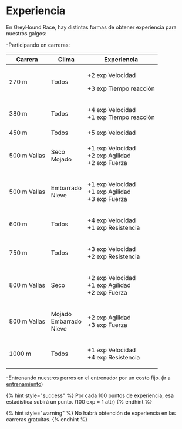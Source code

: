 # Experiencia

En GreyHound Race, hay distintas formas de obtener experiencia para nuestros galgos:

\-Participando en carreras:

| Carrera      | Clima                               | Experiencia                                                 |
| ------------ | ----------------------------------- | ----------------------------------------------------------- |
| 270 m        | Todos                               | <p>+2 exp Velocidad</p><p>+3 exp Tiempo reacción</p>        |
| 380 m        | Todos                               | <p>+4 exp Velocidad<br>+1 exp Tiempo reacción</p>           |
| 450 m        | Todos                               | +5 exp Velocidad                                            |
| 500 m Vallas | <p>Seco<br>Mojado</p>               | <p>+1 exp Velocidad<br>+2 exp Agilidad<br>+2 exp Fuerza</p> |
| 500 m Vallas | <p>Embarrado<br>Nieve</p>           | <p>+1 exp Velocidad<br>+1 exp Agilidad<br>+3 exp Fuerza</p> |
| 600 m        | Todos                               | <p>+4 exp Velocidad<br>+1 exp Resistencia</p>               |
| 750 m        | Todos                               | <p>+3 exp Velocidad<br>+2 exp Resistencia</p>               |
| 800 m Vallas | Seco                                | <p>+2 exp Velocidad<br>+1 exp Agilidad<br>+2 exp Fuerza</p> |
| 800 m Vallas | <p>Mojado<br>Embarrado<br>Nieve</p> | <p>+2 exp Agilidad<br>+3 exp Fuerza</p>                     |
| 1000 m       | Todos                               | <p>+1 exp Velocidad<br>+4 exp Resistencia</p>               |

\-Entrenando nuestros perros en el entrenador por un costo fijo. (ir a [entrenamiento](../../entrenamiento/tipos-de-entrenamiento.md))

{% hint style="success" %}
Por cada 100 puntos de experiencia, esa estadística subirá un punto. (100 exp = 1 attr)
{% endhint %}

{% hint style="warning" %}
No habrá obtención de experiencia en las carreras gratuitas.
{% endhint %}
